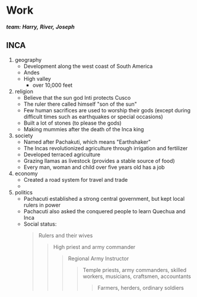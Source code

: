 # Work  
___team:___
___Harry,___
___River,___
___Joseph___
## INCA
1. geography
    - Development along the west coast of South America
    - Andes
    - High valley
        - over 10,000 feet
2. religion
    - Believe that the sun god Inti protects Cusco
    - The ruler there called himself "son of the sun"
    - Few human sacrifices are used to worship their gods (except during difficult times such as earthquakes or special occasions)
    - Built a lot of stones (to please the gods)
    - Making mummies after the death of the Inca king
3. society
    - Named after Pachakuti, which means "Earthshaker"
    - The Incas revolutionized agriculture through irrigation and fertilizer
    - Developed terraced agriculture
    - Grazing llamas as livestock (provides a stable source of food)
    - Every man, woman and child over five years old has a job
4. economy
    - Created a road system for travel and trade
    - 
5. politics
    - Pachacuti established a strong central government, but kept local rulers in power
    - Pachacuti also asked the conquered people to learn Quechua and Inca
    - Social status:
        > Rulers and their wives
        >> High priest and army commander
        >>> Regional Army Instructor
        >>>> Temple priests, army commanders, skilled workers, musicians, craftsmen, accountants  
        >>>>> Farmers, herders, ordinary soldiers